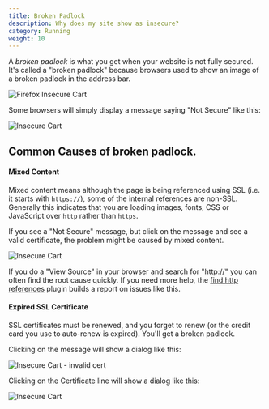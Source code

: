 ```yaml
---
title: Broken Padlock 
description: Why does my site show as insecure? 
category: Running
weight: 10
---
```


A _broken padlock_ is what you get when your website is not fully secured. 
It's called a "broken padlock" because browsers used to show an image of a broken padlock in the address bar. 

![Firefox Insecure Cart](/images/ff_broken_padlock.png) 


Some browsers will simply display a message saying "Not Secure" like this: 

![Insecure Cart](/images/insecure_cart.png) 


## Common Causes of broken padlock. 

#### Mixed Content 

Mixed content means although the page is being referenced using SSL (i.e. it starts with `https://`), some of the internal references are non-SSL.  Generally this indicates that you are loading images, fonts, CSS or JavaScript over `http` rather than `https`. 

If you see a "Not Secure" message, but click on the message and see a valid certificate, the problem might be caused by mixed content.

![Insecure Cart](/images/not_secure_mixed.png) 


If you do a "View Source" in your browser and search for "http://" you can often find the root cause quickly.  If you need more help, the [find http references](https://www.zen-cart.com/downloads.php?do=file&id=2197) plugin builds a report on issues like this.  

#### Expired SSL Certificate

SSL certificates must be renewed, and you forget to renew (or the credit card you use to auto-renew is expired). You'll get a broken padlock.  

Clicking on the message will show a dialog like this: 

![Insecure Cart - invalid cert](/images/not_secure_invalid.png) 

Clicking on the Certificate line will show a dialog like this: 

![Insecure Cart](/images/expired_certificate.png) 

